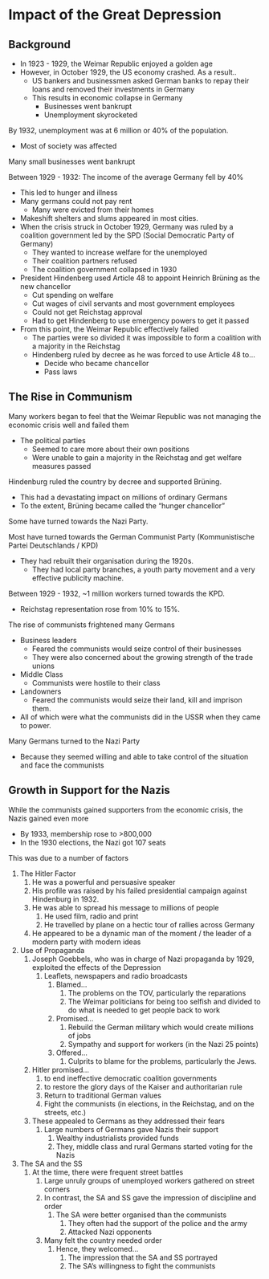 # Impact of the Great Depression

## Background

- In 1923 - 1929, the Weimar Republic enjoyed a golden age
- However, in October 1929, the US economy crashed. As a result..
    - US bankers and businessmen asked German banks to repay their loans and removed their investments in Germany
    - This results in economic collapse in Germany
        - Businesses went bankrupt
        - Unemployment skyrocketed

By 1932, unemployment was at 6 million or 40% of the population. 

- Most of society was affected

Many small businesses went bankrupt

Between 1929 - 1932: The income of the average Germany fell by 40%

- This led to hunger and illness
- Many germans could not pay rent
    - Many were evicted from their homes
- Makeshift shelters and slums appeared in most cities.
- When the crisis struck in October 1929, Germany was ruled by a coalition government led by the SPD (Social Democratic Party of Germany)
    - They wanted to increase welfare for the unemployed
    - Their coalition partners refused
    - The coalition government collapsed in 1930
- President Hindenberg used Article 48 to appoint Heinrich Brüning as the new chancellor
    - Cut spending on welfare
    - Cut wages of civil servants and most government employees
    - Could not get Reichstag approval
    - Had to get Hindenberg to use emergency powers to get it passed
- From this point, the Weimar Republic effectively failed
    - The parties were so divided it was impossible to form a coalition with a majority in the Reichstag
    - Hindenberg ruled by decree as he was forced to use Article 48 to…
        - Decide who became chancellor
        - Pass laws

## The Rise in Communism

Many workers began to feel that the Weimar Republic was not managing the economic crisis well and failed them

- The political parties
    - Seemed to care more about their own positions
    - Were unable to gain a majority in the Reichstag and get welfare measures passed

Hindenburg ruled the country by decree and supported Brüning.

- This had a devastating impact on millions of ordinary Germans
- To the extent, Brüning became called the “hunger chancellor”

Some have turned towards the Nazi Party.

Most have turned towards the German Communist Party (Kommunistische Partei Deutschlands / KPD)

- They had rebuilt their organisation during the 1920s.
    - They had local party branches, a youth party movement and a very effective publicity machine.

Between 1929 - 1932, ~1 million workers turned towards the KPD.

- Reichstag representation rose from 10% to 15%.

The rise of communists frightened many Germans

- Business leaders
    - Feared the communists would seize control of their businesses
    - They were also concerned about the growing strength of the trade unions
- Middle Class
    - Communists were hostile to their class
- Landowners
    - Feared the communists would seize their land, kill and imprison them.
- All of which were what the communists did in the USSR when they came to power.

Many Germans turned to the Nazi Party

- Because they seemed willing and able to take control of the situation and face the communists

## Growth in Support for the Nazis

While the communists gained supporters from the economic crisis, the Nazis gained even more

- By 1933, membership rose to >800,000
- In the 1930 elections, the Nazi got 107 seats

This was due to a number of factors

1. The Hitler Factor
    1. He was a powerful and persuasive speaker
    2. His profile was raised by his failed presidential campaign against Hindenburg in 1932.
    3. He was able to spread his message to millions of people
        1. He used film, radio and print
        2. He travelled by plane on a hectic tour of rallies across Germany
    4. He appeared to be a dynamic man of the moment / the leader of a modern party with modern ideas
2. Use of Propaganda
    1. Joseph Goebbels, who was in charge of Nazi propaganda by 1929, exploited the effects of the Depression
        1. Leaflets, newspapers and radio broadcasts
            1. Blamed…
                1. The problems on the TOV, particularly the reparations
                2. The Weimar politicians for being too selfish and divided to do what is needed to get people back to work
            2. Promised…
                1. Rebuild the German military which would create millions of jobs
                2. Sympathy and support for workers (in the Nazi 25 points)
            3. Offered…
                1. Culprits to blame for the problems, particularly the Jews.
    2. Hitler promised…
        1. to end ineffective democratic coalition governments
        2. to restore the glory days of the Kaiser and authoritarian rule
        3. Return to traditional German values
        4. Fight the communists (in elections, in the Reichstag, and on the streets, etc.)
    3. These appealed to Germans as they addressed their fears
        1. Large numbers of Germans gave Nazis their support
            1. Wealthy industrialists provided funds
            2. They, middle class and rural Germans started voting for the Nazis
3. The SA and the SS
    1. At the time, there were frequent street battles
        1. Large unruly groups of unemployed workers gathered on street corners
        2. In contrast, the SA and SS gave the impression of discipline and order
            1. The SA were better organised than the communists
                1. They often had the support of the police and the army
                2. Attacked Nazi opponents
        3. Many felt the country needed order
            1. Hence, they welcomed… 
                1. The impression that the SA and SS portrayed
                2. The SA’s willingness to fight the communists